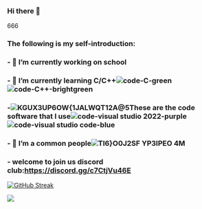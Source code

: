 ### Hi there 👋
666
### The following is my self-introduction:

### - 🔭 I’m currently working on school
### - 🌱 I’m currently learning C/C++![code-C-green](https://user-images.githubusercontent.com/122256279/236675660-533ccecb-1ed0-48eb-aba0-8e0a6ad13656.svg)![code-C++-brightgreen](https://user-images.githubusercontent.com/122256279/236675669-7089118c-3a1c-4e87-b7f6-deb5582520bd.svg)


### -![KGUX3UP6OW{1JALWQT12A@5](https://user-images.githubusercontent.com/122256279/236675752-ec2f201b-0d57-4f9d-9887-4d6db94f56f4.png)These are the code software that I use![code-visual studio 2022-purple](https://user-images.githubusercontent.com/122256279/236675787-e5ae61c0-cab8-4875-9fb6-83532b1fd0d9.svg)![code-visual studio code-blue](https://user-images.githubusercontent.com/122256279/236675818-61cdeaa9-2c8a-41f6-8f15-dd72f4da3b1b.svg)



### - 👯 I’m a common people![TI6}O0J2S$F$ YP3IPEO 4M](https://user-images.githubusercontent.com/122256279/236675835-1e18264a-9116-4a34-8cda-d2cee80cd766.png)

### - welcome to join us discord club:https://discord.gg/c7CtjVu46E
                                                                            
[![GitHub Streak](https://streak-stats.demolab.com/?user=xiaozhilvz)](https://git.io/streak-stats)

![](https://github-readme-stats.vercel.app/api?username=xiaozhilvz&theme=dark)
